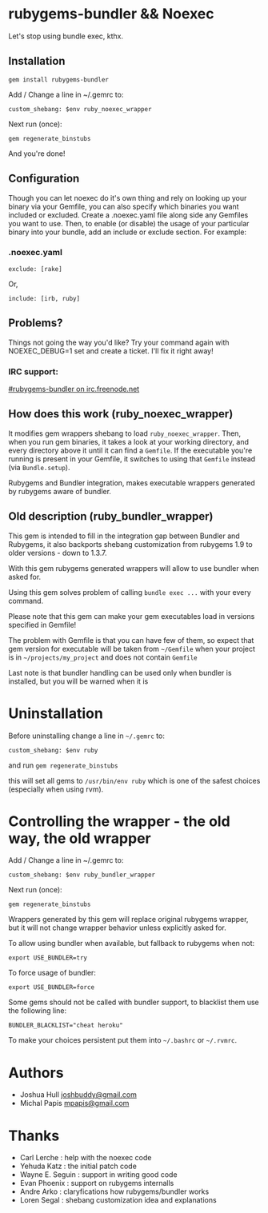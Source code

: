 # rubygems-bundler && Noexec

Let's stop using bundle exec, kthx.

## Installation

    gem install rubygems-bundler

Add / Change a line in ~/.gemrc to:

    custom_shebang: $env ruby_noexec_wrapper

Next run (once):

    gem regenerate_binstubs

And you're done!

## Configuration

Though you can let noexec do it's own thing and rely on looking up your binary via your Gemfile, 
you can also specify which binaries you want included or excluded. 
Create a .noexec.yaml file along side any Gemfiles you want to use. 
Then, to enable (or disable) the usage of your particular binary into your bundle, 
add an include or exclude section. For example:

### .noexec.yaml

    exclude: [rake]

Or, 

    include: [irb, ruby]

## Problems?

Things not going the way you'd like? Try your command again with 
NOEXEC_DEBUG=1 set and create a ticket. I'll fix it right away!

### IRC support:

[#rubygems-bundler on irc.freenode.net](http://webchat.freenode.net/?channels=#rubygems-bundler)


## How does this work (ruby_noexec_wrapper)

It modifies gem wrappers shebang to load `ruby_noexec_wrapper`.
Then, when you run gem binaries, it takes a look at your working directory,
and every directory above it until it can find a `Gemfile`. 
If the executable you're running is present in your Gemfile, 
it switches to using that `Gemfile` instead (via `Bundle.setup`).

Rubygems and Bundler integration, makes executable wrappers
generated by rubygems aware of bundler.

## Old description (ruby_bundler_wrapper)

This gem is intended to fill in the integration gap between
Bundler and Rubygems, it also backports shebang customization
from rubygems 1.9 to older versions - down to 1.3.7.

With this gem rubygems generated wrappers will allow to
use bundler when asked for.

Using this gem solves problem of calling `bundle exec ...`
with your every command.

Please note that this gem can make your gem executables
load in versions specified in Gemfile!

The problem with Gemfile is that you can have few of them,
so expect that gem version for executable will be taken from
`~/Gemfile` when your project is in `~/projects/my_project`
and does not contain `Gemfile`

Last note is that bundler handling can be used only when bundler is
installed, but you will be warned when it is 

# Uninstallation

Before uninstalling change a line in `~/.gemrc` to:

    custom_shebang: $env ruby

and run `gem regenerate_binstubs`

this will set all gems to `/usr/bin/env ruby` which is one of the safest choices (especially when using rvm).

# Controlling the wrapper - the old way, the old wrapper

Add / Change a line in ~/.gemrc to:

    custom_shebang: $env ruby_bundler_wrapper

Next run (once):

    gem regenerate_binstubs

Wrappers generated by this gem will replace original rubygems wrapper,
but it will not change wrapper behavior unless explicitly asked for.

To allow using bundler when available, but fallback to rubygems when not:

    export USE_BUNDLER=try

To force usage of bundler:

    export USE_BUNDLER=force

Some gems should not be called with bundler support,
to blacklist them use the following line:

    BUNDLER_BLACKLIST="cheat heroku"

To make your choices persistent put them into `~/.bashrc` or `~/.rvmrc`.


# Authors

 - Joshua Hull <joshbuddy@gmail.com>
 - Michal Papis <mpapis@gmail.com>

# Thanks

 - Carl Lerche     : help with the noexec code
 - Yehuda Katz     : the initial patch code
 - Wayne E. Seguin : support in writing good code
 - Evan Phoenix    : support on rubygems internalls
 - Andre Arko      : claryfications how rubygems/bundler works
 - Loren Segal     : shebang customization idea and explanations
